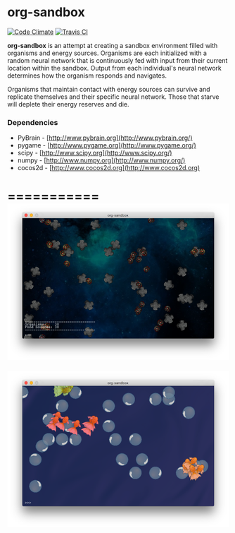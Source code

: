 org-sandbox
===========
[![Code Climate](https://codeclimate.com/github/nlowery/org-sandbox/badges/gpa.svg)](https://codeclimate.com/github/nlowery/org-sandbox)
[![Travis CI](https://api.travis-ci.org/nlowery/org-sandbox.svg)](https://travis-ci.org/nlowery/org-sandbox)

**org-sandbox** is an attempt at creating a sandbox environment filled with organisms and energy sources. Organisms are each initialized with a random neural network that is continuously fed with input from their current location within the sandbox. Output from each individual's neural network determines how the organism responds and navigates.

Organisms that maintain contact with energy sources can survive and replicate themselves and their specific neural network. Those that starve will deplete their energy reserves and die.

### Dependencies

* PyBrain - [http://www.pybrain.org](http://www.pybrain.org/)
* pygame - [http://www.pygame.org](http://www.pygame.org/)
* scipy - [http://www.scipy.org](http://www.scipy.org/)
* numpy - [http://www.numpy.org](http://www.numpy.org/)
* cocos2d - [http://www.cocos2d.org](http://www.cocos2d.org)

===========
![screenshot](graphics/screenshot.png "screenshot")
===========
![screenshot](graphics/screenshot2.png "screenshot")
